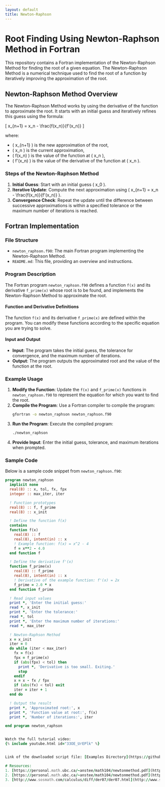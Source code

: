 ```yaml
---
layout: default
title: Newton-Raphson
---
```


# Root Finding Using Newton-Raphson Method in Fortran

This repository contains a Fortran implementation of the Newton-Raphson Method for finding the root of a given equation. The Newton-Raphson Method is a numerical technique used to find the root of a function by iteratively improving the approximation of the root.

## Newton-Raphson Method Overview

The Newton-Raphson Method works by using the derivative of the function to approximate the root. It starts with an initial guess and iteratively refines this guess using the formula:

\[ x_{n+1} = x_n - \frac{f(x_n)}{f'(x_n)} \]

where:
- \( x_{n+1} \) is the new approximation of the root,
- \( x_n \) is the current approximation,
- \( f(x_n) \) is the value of the function at \( x_n \),
- \( f'(x_n) \) is the value of the derivative of the function at \( x_n \).

### Steps of the Newton-Raphson Method

1. **Initial Guess**: Start with an initial guess \( x_0 \).
2. **Iterative Update**: Compute the next approximation using \( x_{n+1} = x_n - \frac{f(x_n)}{f'(x_n)} \).
3. **Convergence Check**: Repeat the update until the difference between successive approximations is within a specified tolerance or the maximum number of iterations is reached.

## Fortran Implementation

### File Structure

- `newton_raphson.f90`: The main Fortran program implementing the Newton-Raphson Method.
- `README.md`: This file, providing an overview and instructions.

### Program Description

The Fortran program `newton_raphson.f90` defines a function `f(x)` and its derivative `f_prime(x)` whose root is to be found, and implements the Newton-Raphson Method to approximate the root.

#### Function and Derivative Definitions

The function `f(x)` and its derivative `f_prime(x)` are defined within the program. You can modify these functions according to the specific equation you are trying to solve.

#### Input and Output

- **Input**: The program takes the initial guess, the tolerance for convergence, and the maximum number of iterations.
- **Output**: The program outputs the approximated root and the value of the function at the root.

### Example Usage

1. **Modify the Function**: Update the `f(x)` and `f_prime(x)` functions in `newton_raphson.f90` to represent the equation for which you want to find the root.
2. **Compile the Program**: Use a Fortran compiler to compile the program:
    ```bash
    gfortran -o newton_raphson newton_raphson.f90
    ```
3. **Run the Program**: Execute the compiled program:
    ```bash
    ./newton_raphson
    ```
4. **Provide Input**: Enter the initial guess, tolerance, and maximum iterations when prompted.

### Sample Code

Below is a sample code snippet from `newton_raphson.f90`:

```fortran
program newton_raphson
  implicit none
  real(8) :: x, tol, fx, fpx
  integer :: max_iter, iter

  ! Function prototypes
  real(8) :: f, f_prime
  real(8) :: x_init

  ! Define the function f(x)
  contains
  function f(x)
    real(8) :: f
    real(8), intent(in) :: x
    ! Example function: f(x) = x^2 - 4
    f = x**2 - 4.0
  end function f

  ! Define the derivative f'(x)
  function f_prime(x)
    real(8) :: f_prime
    real(8), intent(in) :: x
    ! Derivative of the example function: f'(x) = 2x
    f_prime = 2.0 * x
  end function f_prime

  ! Read input values
  print *, 'Enter the initial guess:'
  read *, x_init
  print *, 'Enter the tolerance:'
  read *, tol
  print *, 'Enter the maximum number of iterations:'
  read *, max_iter

  ! Newton-Raphson Method
  x = x_init
  iter = 0
  do while (iter < max_iter)
    fx = f(x)
    fpx = f_prime(x)
    if (abs(fpx) < tol) then
      print *, 'Derivative is too small. Exiting.'
      stop
    endif
    x = x - fx / fpx
    if (abs(fx) < tol) exit
    iter = iter + 1
  end do

  ! Output the result
  print *, 'Approximated root:', x
  print *, 'Function value at root:', f(x)
  print *, 'Number of iterations:', iter

end program newton_raphson


Watch the full tutorial video:
{% include youtube.html id="33OE_UrEPlk" %}


Link of the downloaded script file: [Examples Directory](https://github.com/mohangiri1/Fortran/tree/main/examples)

# Resources:
1. [https://personal.math.ubc.ca/~anstee/math104/newtonmethod.pdf](https://personal.math.ubc.ca/~anstee/math104/newtonmethod.pdf)
2. [https://personal.math.ubc.ca/~anstee/math104/newtonmethod.pdf](https://personal.math.ubc.ca/~anstee/math104/newtonmethod.pdf)
3. [http://www.sosmath.com/calculus/diff/der07/der07.html](http://www.sosmath.com/calculus/diff/der07/der07.html)
